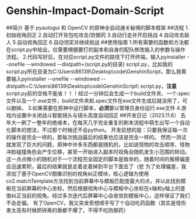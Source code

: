 # Genshin-Impact-Domain-Script
##简介
基于 pyautogui 和 OpenCV 的原神全自动通关秘境的脚本框架
##流程
1.初始视角回正
2.自动打开背包吃攻击/防御药
3.自动行走并开启挑战
4.自动攻击敌人
5.自动视角回正
6.自动领奖并继续挑战
##使用指南
1.所有需要的函数和方法都在script.py中给出，仅需要根据要打的副本和自身的配队修改输入的参数与操作流程。
2.代码写好后，在对应script.py文件的路径下打开终端，输入pyinstaller --onefile --windowed --distpath=(script.py的目录) script.py，比如我的script.py所在目录为C:\Users\86139\Desktop\code\GenshinScript，那么我需要输入pyinstaller --onefile --windowed --distpath=C:\Users\86139\Desktop\code\GenshinScript\ script.py，**注意**script.py前的空格不能省！！！经过一分钟后会生成一个build文件夹、一个.spec文件以及一个.exe文件，build文件夹和.spec文件在exe文件生成后就没用了，可以删掉。
3.如果需要在原神中运行脚本，**必须**要以管理员身份运行.exe文件
4.游戏内设置中关闭战斗智能镜头与镜头高度自动回正
##开发日记（2023.11.6）
去年大一刷了一整年的绝缘本，在每天几乎完全重复的刷本流程中萌生出写一个自动化脚本的想法，不过那个时候还不会python。
开发前想的是：只要我保证每一次的操作是完全一样的，那每次挑战最后的结果也应该是完全一样的。
然而一测试就发现了巨大的问题，原神中许多东西都是随机的，比如说怪物的攻击顺序、怪物冲脸碰撞角色会产生位移，甚至一开始进入副本时视角会随机发生小范围的转动。这一点点微小的随机对于一个流程完全固定的脚本是致命的，随着时间的推移偏差会迅速累积，最后的结果就是走着走着掉到平台下面去了（悲
为了处理偏差，我添加了基于OpenCV图像识别的视角纠正模块，核心逻辑为使用cv2.matchTemplate方法找到当前屏幕中与模板匹配度最大的点，并以此找到模板在当前屏幕的中心坐标，然后根据视角中心与模板中心坐标在x轴和y轴上的差值纠正当前的视角。经过多次迭代后屏幕中心会收敛到模板中心，这样保证了我们不会走偏。
有了OpenCV，我又突发奇想顺手写了个自动吃药函数（其实是怪伤害太高有时候把钟离的盾都干爆了，不得不吃防御药）
